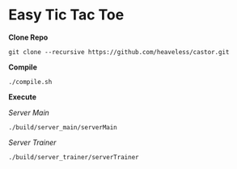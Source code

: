 # Easy Tic Tac Toe

**Clone Repo**

```
git clone --recursive https://github.com/heaveless/castor.git
```

**Compile**

```
./compile.sh
```

**Execute**

*Server Main*
```
./build/server_main/serverMain
```

*Server Trainer*
```
./build/server_trainer/serverTrainer
```